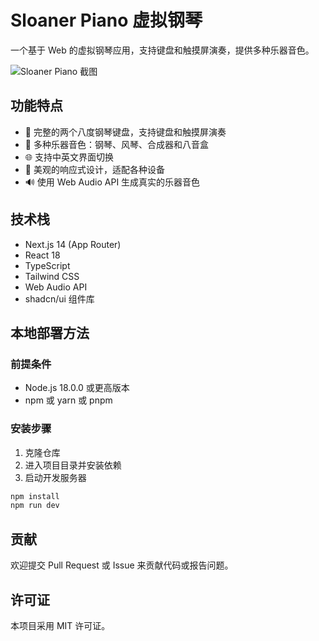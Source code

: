 # Sloaner Piano 虚拟钢琴

一个基于 Web 的虚拟钢琴应用，支持键盘和触摸屏演奏，提供多种乐器音色。

![Sloaner Piano 截图](https://placeholder.svg?height=300&width=600)

## 功能特点

- 🎹 完整的两个八度钢琴键盘，支持键盘和触摸屏演奏
- 🎵 多种乐器音色：钢琴、风琴、合成器和八音盒
- 🌐 支持中英文界面切换
- 🎨 美观的响应式设计，适配各种设备
- 🔊 使用 Web Audio API 生成真实的乐器音色

## 技术栈

- Next.js 14 (App Router)
- React 18
- TypeScript
- Tailwind CSS
- Web Audio API
- shadcn/ui 组件库

## 本地部署方法

### 前提条件

- Node.js 18.0.0 或更高版本
- npm 或 yarn 或 pnpm

### 安装步骤

1. 克隆仓库
2. 进入项目目录并安装依赖
3. 启动开发服务器

```bash
npm install
npm run dev
```

## 贡献

欢迎提交 Pull Request 或 Issue 来贡献代码或报告问题。

## 许可证

本项目采用 MIT 许可证。

